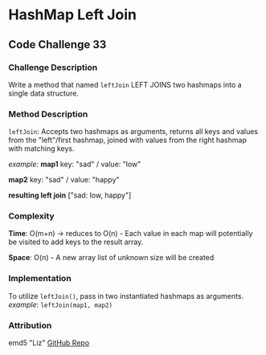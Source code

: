 # HashMap Left Join

## Code Challenge 33

### Challenge Description

Write a method that named `leftJoin` LEFT JOINS two hashmaps into a single
data structure.

### Method Description

`leftJoin`: Accepts two hashmaps as arguments, returns all keys and values from
the "left"/first hashmap, joined with values from the right hashmap with matching
keys.

*example:*
**map1**
key: "sad" / value: "low"

**map2**
key: "sad" / value: "happy"

**resulting left join**
["sad: low, happy"]

### Complexity

**Time**: O(m+n) -> reduces to O(n) - Each value in each map will potentially be
visited to add keys to the result array.

**Space**: O(n) - A new array list of unknown size will be created

### Implementation

To utilize `leftJoin()`, pass in two instantiated hashmaps as arguments.
*example*: `leftJoin(map1, map2)`

### Attribution

emd5 "Liz" [GitHub Repo](https://github.com/emd5/data-structures-and-algorithms-java)

